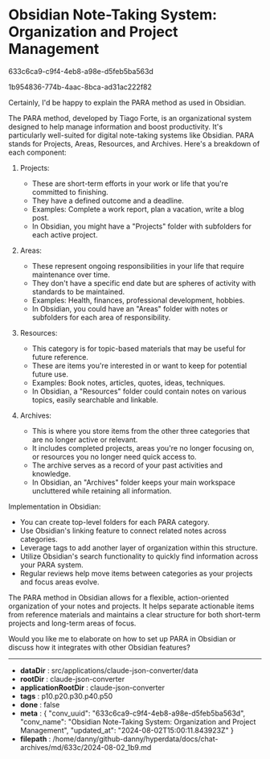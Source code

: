 # Obsidian Note-Taking System: Organization and Project Management

633c6ca9-c9f4-4eb8-a98e-d5feb5ba563d

1b954836-774b-4aac-8bca-ad31ac222f82

 Certainly, I'd be happy to explain the PARA method as used in Obsidian.

The PARA method, developed by Tiago Forte, is an organizational system designed to help manage information and boost productivity. It's particularly well-suited for digital note-taking systems like Obsidian. PARA stands for Projects, Areas, Resources, and Archives. Here's a breakdown of each component:

1. Projects:
   - These are short-term efforts in your work or life that you're committed to finishing.
   - They have a defined outcome and a deadline.
   - Examples: Complete a work report, plan a vacation, write a blog post.
   - In Obsidian, you might have a "Projects" folder with subfolders for each active project.

2. Areas:
   - These represent ongoing responsibilities in your life that require maintenance over time.
   - They don't have a specific end date but are spheres of activity with standards to be maintained.
   - Examples: Health, finances, professional development, hobbies.
   - In Obsidian, you could have an "Areas" folder with notes or subfolders for each area of responsibility.

3. Resources:
   - This category is for topic-based materials that may be useful for future reference.
   - These are items you're interested in or want to keep for potential future use.
   - Examples: Book notes, articles, quotes, ideas, techniques.
   - In Obsidian, a "Resources" folder could contain notes on various topics, easily searchable and linkable.

4. Archives:
   - This is where you store items from the other three categories that are no longer active or relevant.
   - It includes completed projects, areas you're no longer focusing on, or resources you no longer need quick access to.
   - The archive serves as a record of your past activities and knowledge.
   - In Obsidian, an "Archives" folder keeps your main workspace uncluttered while retaining all information.

Implementation in Obsidian:
- You can create top-level folders for each PARA category.
- Use Obsidian's linking feature to connect related notes across categories.
- Leverage tags to add another layer of organization within this structure.
- Utilize Obsidian's search functionality to quickly find information across your PARA system.
- Regular reviews help move items between categories as your projects and focus areas evolve.

The PARA method in Obsidian allows for a flexible, action-oriented organization of your notes and projects. It helps separate actionable items from reference materials and maintains a clear structure for both short-term projects and long-term areas of focus.

Would you like me to elaborate on how to set up PARA in Obsidian or discuss how it integrates with other Obsidian features?

---

* **dataDir** : src/applications/claude-json-converter/data
* **rootDir** : claude-json-converter
* **applicationRootDir** : claude-json-converter
* **tags** : p10.p20.p30.p40.p50
* **done** : false
* **meta** : {
  "conv_uuid": "633c6ca9-c9f4-4eb8-a98e-d5feb5ba563d",
  "conv_name": "Obsidian Note-Taking System: Organization and Project Management",
  "updated_at": "2024-08-02T15:00:11.843923Z"
}
* **filepath** : /home/danny/github-danny/hyperdata/docs/chat-archives/md/633c/2024-08-02_1b9.md